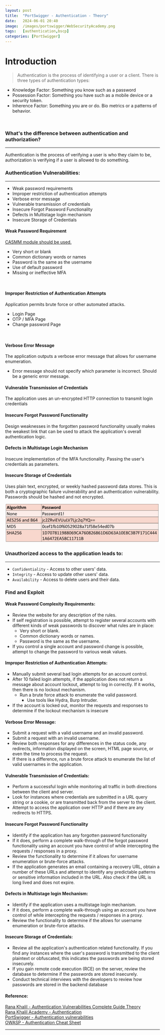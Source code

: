 ```yaml
---
layout: post
title:  "PortSwigger - Authentication - Theory"
date:   2024-06-01 20:40
image:  /images/portswigger/WebSecurityAcademy.png
tags:   [authentication,bscp]
categories: [PortSwigger]
---
```


# Introduction
>Authentication is the process of identifying a user or a client. There is three types of authentication types:

- Knowledge Factor: Something you know such as a password
- Possession Factor: Something you have such as a mobile device or a security token.
- Inherence Factor: Something you are or do. Bio metrics or a patterns of behavior.
<br/>

### What's the difference between authentication and authorization?
<hr/>
Authentication is the process of verifying a user is who they claim to be, authorization is verifying if a user is allowed to do something.

### Authentication Vulnerabilities:
<hr/>

- Weak password requirements
- Improper restriction of authentication attempts
- Verbose error message
- Vulnerable transmission of credentials
- Insecure Forgot Password Functionality
- Defects in Multistage login mechanism
- Insecure Storage of Credentials

#### Weak Password Requirement

<a href="https://danielmiessler.com/p/casmm-consumer-authentication-security-maturity-model">CASMM module should be used.</a>

- Very short or blank
- Common dictionary words or names
- Password is the same as the username
- Use of default password
- Missing or ineffective MFA
<br/>

#### Improper Restriction of Authentication Attempts

Application permits brute force or other automated attacks.

- Login Page
- OTP / MFA Page
- Change password Page
<br/>

#### Verbose Error Message

The application outputs a verbose error message that allows for username enumeration.

- Error message should not specify which parameter is incorrect. Should be a generic error message.

#### Vulnerable Transmission of Credentials

The application uses an un-encrypted HTTP connection to transmit login credentials

#### Insecure Forgot Password Functionality

Design weaknesses in the forgotten password functionality usually makes the weakest link that can be used to attack the application's overall authentication logic.

#### Defects in Multistage Login Mechanism

Insecure implementation of the MFA functionality. Passing the user's credentials as parameters.

#### Insecure Storage of Credentials

Uses plain text, encrypted, or weekly hashed password data stores.
This is both a cryptographic failure vulnerability and an authentication vulnerability.
Passwords should be hashed and not encrypted.

![Authentication password storage](/images/portswigger/Authentication//authentication-theory-1.png)

### Unauthorized access to the application leads to:
<hr/>

- `Confidentiality` - Access to other users' data.
- `Integrity` - Access to update other users' data.
- `Availability` - Access to delete users and their data.

### Find and Exploit

#### Weak Password Complexity Requirements:

- Review the website for any description of the rules.
- If self registration is possible, attempt to register several accounts with different kinds of weak passwords to discover what rules are in place:
  - Very short or blank.
  - Common dictionary words or names.
  - Password is the same as the username.
- If you control a single account and password change is possible, attempt to change the password to various weak values.

#### Improper Restriction of Authentication Attempts:

 - Manually submit several bad login attempts for an account control.
 - After 10 failed login attempts, if the application does not return a message about account lockout, attempt to log in correctly. If it works, then there is no lockout mechanism.
   - Run a brute force attack to enumerate the valid password. 
     - Use tools like Hydra, Burp Intruder.
- If the account is locked out, monitor the requests and responses to determine if the lockout mechanism is insecure

#### Verbose Error Message:

- Submit a request with a valid username and an invalid password.
- Submit a request with an invalid username.
- Review both responses for any differences in the status code, any redirects, information displayed on the screen, HTML page source, or even the time to process the request.
- If there is a difference, run a brute force attack to enumerate the list of valid usernames in the application.

#### Vulnerable Transmission of Credentials:

- Perform a successful login while monitoring all traffic in both directions between the client and server.
- Look for instances where credentials are submitted in a URL query string or a cookie, or are transmitted back from the server to the client.
- Attempt to access the application over HTTP and if there are any redirects to HTTPS.

#### Insecure Forgot Password Functionality
 - Identify if the application has any forgotten password functionality
 - If it does, perform a complete walk-through of the forgot password functionality using an account you have control of while intercepting the requests / responses in a proxy.
 - Review the functionality to determine if it allows for username enumeration or brute-force attacks.
 - If the application generates an email containing a recovery URL, obtain a number of these URLs and attempt to identify any predictable patterns or sensitive information included in the URL. Also check if the URL is long lived and does not expire.
 
#### Defects in Multistage login Mechanism:
 - Identify if the application uses a multistage login mechanism.
 - If it does, perform a complete walk-through using an account you have control of while intercepting the requests / responses in a proxy.
 - Review the functionality to determine if the allows for username enumeration or brute-force attacks.
 
#### Insecure Storage of Credentials:
 - Review all the application's authentication related functionality. If you find any instances where the user's password is transmitted to the client plaintext or obfuscated, this indicates the passwords are being stored insecurely.
- If you gain remote code execution (RCE) on the server, review the database to determine if the passwords are stored insecurely.
- Conduct technical interviews with the developers to review how passwords are stored in the backend database

#### Reference:
<a href="https://github.com/rkhal101/Web-Security-Academy-Series/blob/main/broken-authentication/theory/Authentication%20Vulnerabilities%20Complete%20Guide%20Theory%20Video%20Slides.pdf">Rana Khalil - Authentication Vulnerabilities Complete Guide Theory</a><br/>
<a href="https://academy.ranakhalil.com/courses/web-security-academy-video-series/lectures/45273752">Rana Khalil Academy - Authentication</a>
<br/>
<a href="https://portswigger.net/web-security/authentication">PortSwigger - Authentication vulnerabilities</a>
<br/>
<a href="https://cheatsheetseries.owasp.org/cheatsheets/Authentication_Cheat_Sheet.html">OWASP - Authentication Cheat Sheet</a>
<hr/>